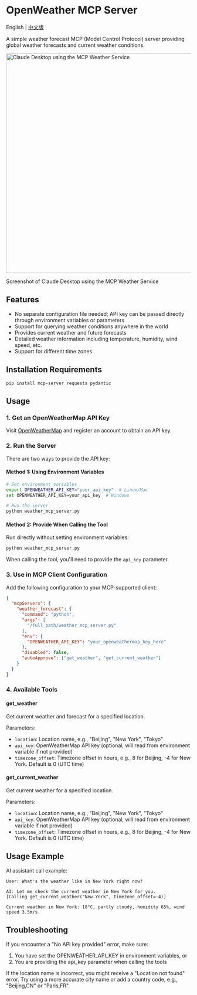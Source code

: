 # OpenWeather MCP Server

English | [中文版](README_CN.md)

A simple weather forecast MCP (Model Control Protocol) server providing global weather forecasts and current weather conditions.

<img src="image.png" alt="Claude Desktop using the MCP Weather Service" width="600">

Screenshot of Claude Desktop using the MCP Weather Service

## Features

- No separate configuration file needed; API key can be passed directly through environment variables or parameters
- Support for querying weather conditions anywhere in the world
- Provides current weather and future forecasts
- Detailed weather information including temperature, humidity, wind speed, etc.
- Support for different time zones

## Installation Requirements

```
pip install mcp-server requests pydantic
```

## Usage

### 1. Get an OpenWeatherMap API Key

Visit [OpenWeatherMap](https://openweathermap.org/) and register an account to obtain an API key.

### 2. Run the Server

There are two ways to provide the API key:

#### Method 1: Using Environment Variables

```bash
# Set environment variables
export OPENWEATHER_API_KEY="your_api_key"  # Linux/Mac
set OPENWEATHER_API_KEY=your_api_key  # Windows

# Run the server
python weather_mcp_server.py
```

#### Method 2: Provide When Calling the Tool

Run directly without setting environment variables:

```bash
python weather_mcp_server.py
```

When calling the tool, you'll need to provide the `api_key` parameter.

### 3. Use in MCP Client Configuration

Add the following configuration to your MCP-supported client:

```json
{
  "mcpServers": {
    "weather_forecast": {
      "command": "python",
      "args": [
        "/full_path/weather_mcp_server.py"
      ],
      "env": {
        "OPENWEATHER_API_KEY": "your_openweathermap_key_here"
      },
      "disabled": false,
      "autoApprove": ["get_weather", "get_current_weather"]
    }
  }
}
```

### 4. Available Tools

#### get_weather

Get current weather and forecast for a specified location.

Parameters:
- `location`: Location name, e.g., "Beijing", "New York", "Tokyo"
- `api_key`: OpenWeatherMap API key (optional, will read from environment variable if not provided)
- `timezone_offset`: Timezone offset in hours, e.g., 8 for Beijing, -4 for New York. Default is 0 (UTC time)

#### get_current_weather

Get current weather for a specified location.

Parameters:
- `location`: Location name, e.g., "Beijing", "New York", "Tokyo"
- `api_key`: OpenWeatherMap API key (optional, will read from environment variable if not provided)
- `timezone_offset`: Timezone offset in hours, e.g., 8 for Beijing, -4 for New York. Default is 0 (UTC time)

## Usage Example

AI assistant call example:

```
User: What's the weather like in New York right now?

AI: Let me check the current weather in New York for you.
[Calling get_current_weather("New York", timezone_offset=-4)]

Current weather in New York: 18°C, partly cloudy, humidity 65%, wind speed 3.5m/s.
```

## Troubleshooting

If you encounter a "No API key provided" error, make sure:
1. You have set the OPENWEATHER_API_KEY in environment variables, or
2. You are providing the api_key parameter when calling the tools

If the location name is incorrect, you might receive a "Location not found" error. Try using a more accurate city name or add a country code, e.g., "Beijing,CN" or "Paris,FR".